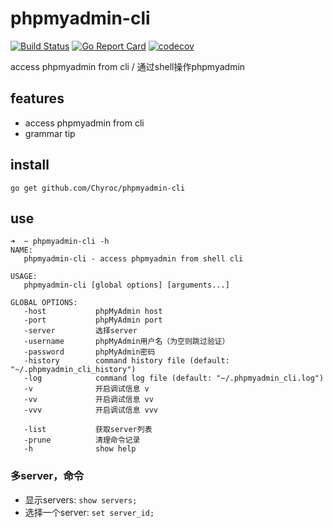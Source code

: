 # phpmyadmin-cli

[![Build Status](https://travis-ci.org/Chyroc/phpmyadmin-cli.svg?branch=master)](https://travis-ci.org/Chyroc/phpmyadmin-cli)
[![Go Report Card](https://goreportcard.com/badge/github.com/Chyroc/phpmyadmin-cli)](https://goreportcard.com/report/github.com/Chyroc/phpmyadmin-cli)
[![codecov](https://codecov.io/gh/Chyroc/phpmyadmin-cli/branch/master/graph/badge.svg)](https://codecov.io/gh/Chyroc/phpmyadmin-cli)

access phpmyadmin from cli / 通过shell操作phpmyadmin

## features
* access phpmyadmin from cli
* grammar tip

## install
```
go get github.com/Chyroc/phpmyadmin-cli
```

## use

```
➜  ~ phpmyadmin-cli -h
NAME:
   phpmyadmin-cli - access phpmyadmin from shell cli

USAGE:
   phpmyadmin-cli [global options] [arguments...]

GLOBAL OPTIONS:
   -host           phpMyAdmin host
   -port           phpMyAdmin port
   -server         选择server
   -username       phpMyAdmin用户名（为空则跳过验证）
   -password       phpMyAdmin密码
   -history        command history file (default: "~/.phpmyadmin_cli_history")
   -log            command log file (default: "~/.phpmyadmin_cli.log")
   -v              开启调试信息 v
   -vv             开启调试信息 vv
   -vvv            开启调试信息 vvv

   -list           获取server列表
   -prune          清理命令记录
   -h              show help
```

### 多server，命令

* 显示servers: `show servers;`
* 选择一个server: `set server_id;`
